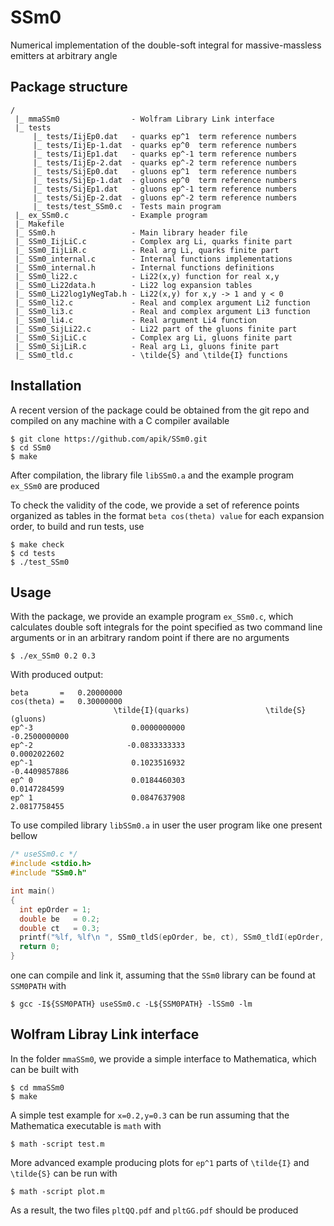 # SSm0
Numerical implementation of the double-soft integral for massive-massless emitters at arbitrary angle

## Package structure
```
/
 |_ mmaSSm0                - Wolfram Library Link interface
 |_ tests
     |_ tests/IijEp0.dat   - quarks ep^1  term reference numbers
     |_ tests/IijEp-1.dat  - quarks ep^0  term reference numbers
     |_ tests/IijEp1.dat   - quarks ep^-1 term reference numbers
     |_ tests/IijEp-2.dat  - quarks ep^-2 term reference numbers
     |_ tests/SijEp0.dat   - gluons ep^1  term reference numbers
     |_ tests/SijEp-1.dat  - gluons ep^0  term reference numbers
     |_ tests/SijEp1.dat   - gluons ep^-1 term reference numbers
     |_ tests/SijEp-2.dat  - gluons ep^-2 term reference numbers
     |_ tests/test_SSm0.c  - Tests main program
 |_ ex_SSm0.c              - Example program
 |_ Makefile               
 |_ SSm0.h                 - Main library header file
 |_ SSm0_IijLiC.c          - Complex arg Li, quarks finite part
 |_ SSm0_IijLiR.c          - Real arg Li, quarks finite part
 |_ SSm0_internal.c        - Internal functions implementations
 |_ SSm0_internal.h        - Internal functions definitions
 |_ SSm0_li22.c            - Li22(x,y) function for real x,y
 |_ SSm0_Li22data.h        - Li22 log expansion tables
 |_ SSm0_Li22log1yNegTab.h - Li22(x,y) for x,y -> 1 and y < 0
 |_ SSm0_li2.c             - Real and complex argument Li2 function
 |_ SSm0_li3.c             - Real and complex argument Li3 function
 |_ SSm0_li4.c             - Real argument Li4 function
 |_ SSm0_SijLi22.c         - Li22 part of the gluons finite part
 |_ SSm0_SijLiC.c          - Complex arg Li, gluons finite part
 |_ SSm0_SijLiR.c          - Real arg Li, gluons finite part
 |_ SSm0_tld.c             - \tilde{S} and \tilde{I} functions
```

## Installation
A recent version of the package could be obtained from the git repo and compiled on any machine with a C compiler available
```
$ git clone https://github.com/apik/SSm0.git
$ cd SSm0
$ make
```
After compilation, the library file `libSSm0.a` and the example program `ex_SSm0` are produced

To check the validity of the code, we provide a set of reference points organized as tables in the format `beta cos(theta) value` for each expansion order,
to build and run tests, use
```
$ make check
$ cd tests
$ ./test_SSm0
```

## Usage
With the package, we provide an example program `ex_SSm0.c`, which calculates double soft integrals for the point specified as two command line arguments or in an arbitrary random point if there are no arguments
```
$ ./ex_SSm0 0.2 0.3
```
With produced output:
```
beta       =   0.20000000
cos(theta) =   0.30000000
                       \tilde{I}(quarks)                 \tilde{S}(gluons)
ep^-3                      0.0000000000                     -0.2500000000
ep^-2                     -0.0833333333                      0.0002022602
ep^-1                      0.1023516932                     -0.4409857886
ep^ 0                      0.0184460303                      0.0147284599
ep^ 1                      0.0847637908                      2.0817758455
```

To use compiled library `libSSm0.a` in user the user program like one present bellow
```C
/* useSSm0.c */
#include <stdio.h>
#include "SSm0.h"

int main()
{
  int epOrder = 1;
  double be   = 0.2;
  double ct   = 0.3;
  printf("%lf, %lf\n ", SSm0_tldS(epOrder, be, ct), SSm0_tldI(epOrder, be, ct));
  return 0;
}
```

one can compile and link it, assuming that the `SSm0` library can be found at `SSM0PATH` with
```
$ gcc -I${SSM0PATH} useSSm0.c -L${SSM0PATH} -lSSm0 -lm
```

## Wolfram Libray Link interface

In the folder `mmaSSm0`, we provide a simple interface to Mathematica, which can be built with

```
$ cd mmaSSm0
$ make
```
A simple test example for `x=0.2,y=0.3` can be run assuming that the Mathematica executable is `math` with
```
$ math -script test.m
```

More advanced example producing plots for `ep^1` parts of `\tilde{I}` and `\tilde{S}` can be run with
```
$ math -script plot.m
```
As a result, the two files `pltQQ.pdf` and `pltGG.pdf` should be produced

